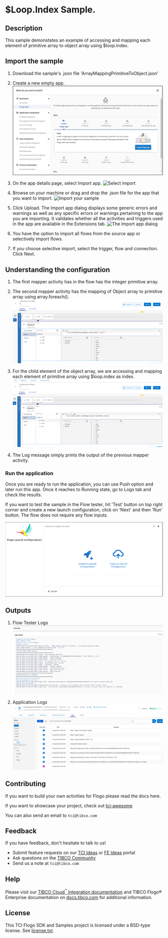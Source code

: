 # $Loop.Index Sample.


## Description

This sample demonstates an example of accessing and mapping each element of primitive array to object array using $loop.index.

## Import the sample

1. Download the sample's .json file 'ArrayMappingPrimitiveToObject.json'

2. Create a new empty app.
![Create an app](../../import-screenshots/2.png)

3. On the app details page, select Import app.
![Select import](../../import-screenshots/3.png)

4. Browse on your machine or drag and drop the .json file for the app that you want to import.
![Import your sample](../../import-screenshots/LoopIndex.Import1.png)

5. Click Upload. The Import app dialog displays some generic errors and warnings as well as any specific errors or warnings pertaining to the app you are importing. It validates whether all the activities and triggers used in the app are available in the Extensions tab.
![The Import app dialog](../../import-screenshots/LoopIndex.Import2.png)

6. You have the option to import all flows from the source app or selectively import flows.

7. If you choose selective import, select the trigger, flow and connection. Click Next.

## Understanding the configuration

1. The first mapper activity has in the flow has the integer primitive array.

2. The second mapper activity has the mapping of Object array to primitive array using array.foreach().
![Mapper Activity](../../import-screenshots/LoopIndex/ObjArray.png)

3. For the child element of the object array, we are accessing and mapping each element of primitive array using $loop.index as index.
![Child Element](../../import-screenshots/LoopIndex/ChildElement.png)

4. The Log message simply prints the output of the previous mapper activity.

### Run the application
Once you are ready to run the application, you can use Push option and later run this app.
Once it reaches to Running state, go to Logs tab and check the results. 

If you want to test the sample in the Flow tester, hit 'Test' button on top right corner and create a new launch configuration, click on 'Next' and then 'Run' button. The flow does not require any flow inputs.

![Launch Configuration](../../import-screenshots/1_launchconfig.png)


## Outputs

1. Flow Tester Logs
![Flow Tester](../../import-screenshots/LoopIndex/FlowTesterLogs.png)

2. Application Logs
![Application Logs](../../import-screenshots/LoopIndex/AppLogs.png)


## Contributing
If you want to build your own activities for Flogo please read the docs here.

If you want to showcase your project, check out [tci-awesome](https://github.com/TIBCOSoftware/tci-awesome)

You can also send an email to `tci@tibco.com`

## Feedback
If you have feedback, don't hesitate to talk to us!

* Submit feature requests on our [TCI Ideas](https://ideas.tibco.com/?project=TCI) or [FE Ideas](https://ideas.tibco.com/?project=FE) portal
* Ask questions on the [TIBCO Community](https://community.tibco.com/answers/product/344006)
* Send us a note at `tci@tibco.com`

## Help
Please visit our [TIBCO Cloud<sup>&trade;</sup> Integration documentation](https://integration.cloud.tibco.com/docs/) and TIBCO Flogo® Enterprise documentation on [docs.tibco.com](https://docs.tibco.com/) for additional information.

## License
This TCI Flogo SDK and Samples project is licensed under a BSD-type license. See [license.txt](license.txt).
